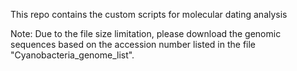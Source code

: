 This repo contains the custom scripts for molecular dating analysis

Note: Due to the file size limitation, please download the genomic sequences based on the accession number listed in the file "Cyanobacteria_genome_list".
